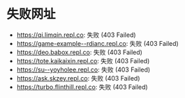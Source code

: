 # 失败网址
- https://qi.limqin.repl.co: 失败 (403
Failed)
- https://game-example--rdianc.repl.co: 失败 (403
Failed)
- https://deo.babox.repl.co: 失败 (403
Failed)
- https://tote.kaikaixin.repl.co: 失败 (403
Failed)
- https://su--yoyholee.repl.co: 失败 (403
Failed)
- https://ask.skzey.repl.co: 失败 (403
Failed)
- https://turbo.flinthill.repl.co: 失败 (403
Failed)
